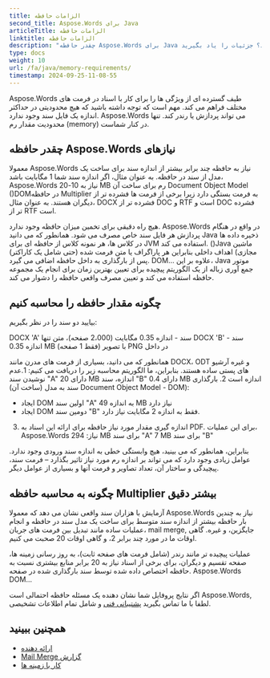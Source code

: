 ```yaml
---
title: الزامات حافظه
second_title: Aspose.Words برای Java
articleTitle: الزامات حافظه
linktitle: الزامات حافظه
description: "چقدر حافظه Aspose.Words برای Java نیاز به کار با اسناد؟ جزئیات را یاد بگیرید."
type: docs
weight: 10
url: /fa/java/memory-requirements/
timestamp: 2024-09-25-11-08-55
---
```


Aspose.Words طیف گسترده ای از ویژگی ها را برای کار با اسناد در فرمت های مختلف فراهم می کند. مهم است که توجه داشته باشید که هیچ محدودیتی در حداکثر اندازه یک فایل سند وجود ندارد. Aspose.Words می تواند پردازش یا رندر کند. تنها محدودیت مقدار رم (memory) در کنار شماست.

## چقدر حافظه Aspose.Words نیازهای

معمولا Aspose.Words نیاز به حافظه چند برابر بیشتر از اندازه سند برای ساخت یک مدل از سند در حافظه. به عنوان مثال، اگر اندازه سند شما 1 مگابایت باشد، Aspose.Words نیاز به 10-20 MB رم برای ساخت آن Document Object Model ()DOMدر حافظه Multiplier به فرمت بستگی دارد زیرا برخی از فرمت ها فشرده تر از دیگران هستند. به عنوان مثال، DOCX فشرده تر از DOC و RTF است و DOC فشرده تر از RTF است.

هیچ راه دقیقی برای تخمین میزان حافظه وجود ندارد. Aspose.Words در واقع در هنگام پردازش هر فایل سند خاص مصرف می شود. همانطور که می دانید Java ذخیره داده ها در کلاس ها، هر نمونه کلاس از حافظه ای برای JVM استفاده می کند. ()Java ماشین مجازی) اهداف داخلی بنابراین هر پاراگراف یا متن فرمت شده (حتی شامل یک کاراکتر) پس از بارگذاری به داخل حافظه اضافی می گیرد. DOM... علاوه بر این، Java موتور جمع آوری زباله از یک الگوریتم پیچیده برای تعیین بهترین زمان برای انجام یک مجموعه حافظه استفاده می کند و تعیین مصرف واقعی حافظه را دشوار می کند.

## چگونه مقدار حافظه را محاسبه کنیم

بیایید دو سند را در نظر بگیریم:

DOCX 'A' سند - اندازه 0.35 مگابایت (2،000 صفحه)، متن تنها
DOCX 'B' سند - اندازه 0.35 MB (فقط 1 صفحه) با تصویر PNG در داخل

همانطور که می دانید، بسیاری از فرمت های مدرن مانند DOCX، ODT و غیره آرشیو های پستی ساده هستند. بنابراین، ما الگوریتم محاسبه زیر را دریافت می کنیم:
1.عدم نوشیدن سند "A" دارای 20 MB اندازه، سند "B" دارای 0.4 MB اندازه است
2. بارگذاری سند به مدل (ساخت آن) Document Object Model - DOM):
* ایجاد DOM اولین سند "A" به اندازه 49 MB نیاز دارد
* ایجاد DOM دومین سند "B" فقط به اندازه 2 مگابایت نیاز دارد.
3. اندازه گیری مقدار مورد نیاز حافظه برای ارائه این اسناد به PDF. برای این عملیات، Aspose.Words نیاز:
  294 MB برای سند "A"
  7 MB برای سند "B"

بنابراین، همانطور که می بینید، هیچ وابستگی خطی به اندازه سند ورودی وجود ندارد. عوامل زیادی وجود دارد که می تواند بر اندازه رم مورد نیاز تاثیر بگذارد – فرمت سند، پیچیدگی و ساختار آن، تعداد تصاویر و فرمت آنها و بسیاری از عوامل دیگر.

## چگونه به محاسبه حافظه Multiplier بیشتر دقیق

آزمایش با هزاران سند واقعی نشان می دهد که معمولا Aspose.Words نیاز به چندین بار حافظه بیشتر از اندازه سند متوسط برای ساخت یک مدل سند در حافظه و انجام عملیات ساده مانند تبدیل بین فرمت های جریان، mail merge, جایگزین، و غیره. گاهی اوقات ما در مورد چند برابر 2، و گاهی اوقات 20 صحبت می کنیم.

عملیات پیچیده تر مانند رندر (شامل فرمت های صفحه ثابت)، به روز رسانی زمینه ها، صفحه تقسیم و دیگران، برای برخی از اسناد نیاز به 20 برابر منابع بیشتری نسبت به حافظه اختصاص داده شده توسط سند بارگذاری شده در صفحه. Aspose.Words DOM...

اگر نتایج پروفایل شما نشان دهنده یک مسئله حافظه احتمالی است Aspose.Words, لطفا با ما تماس بگیرید [پشتیبانی فنی](/words/fa/java/technical-support/) و شامل تمام اطلاعات تشخیصی.

## همچنین ببینید

* [ارائه دهنده](/words/fa/java/rendering/)
* [Mail Merge گزارش](/words/java/mail-merge-and-reporting/)
* [کار با زمینه ها](/words/fa/java/working-with-fields/)
